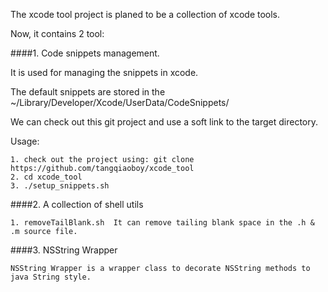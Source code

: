 The xcode tool project is planed to be a collection of xcode tools.

Now, it contains 2 tool:

####1. Code snippets management.

It is used for managing the snippets in xcode.

The default snippets are stored in the ~/Library/Developer/Xcode/UserData/CodeSnippets/

We can check out this git project and use a soft link to the target directory.

Usage:

	1. check out the project using: git clone https://github.com/tangqiaoboy/xcode_tool
	2. cd xcode_tool
	3. ./setup_snippets.sh


####2. A collection of shell utils

	1. removeTailBlank.sh  It can remove tailing blank space in the .h & .m source file.

####3. NSString Wrapper

    NSString Wrapper is a wrapper class to decorate NSString methods to java String style.
